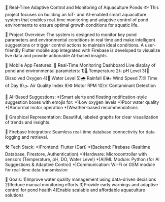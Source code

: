 🌊 Real-Time Adaptive Control and Monitoring of Aquaculture Ponds 🐟
 This project focuses on building an IoT- and AI-enabled smart aquaculture system that enables real-time monitoring and adaptive control of pond environments to ensure optimal growth conditions for aquatic life.

🚀 Project Overview:
The system is designed to monitor key pond parameters and environmental conditions in real time and make intelligent suggestions or trigger control actions to maintain ideal conditions. A user-friendly Flutter mobile app integrated with Firebase is developed to visualize live data and provide actionable AI-based insights.

📱 Mobile App Features:
🔹 Real-Time Monitoring Dashboard
Live display of pond and environmental parameters:
1)🌡️ Temperature
2)💧 pH Level
3)🫧 Dissolved Oxygen
4)📶 Water Level
5)🌧️ Rainfall
6)🌬️ Wind Speed
7)⏰ Time of Day
8)🌫️ Air Quality Index
9)⚙️ Motor RPM
10)☠️ Contaminant Detection

🔹 AI-Based Suggestions:
*)Smart alerts and floating notification-style suggestion boxes with emojis for:
*)Low oxygen levels
*)Poor water quality
*)Abnormal motor operation
*)Weather-based recommendations

🔹 Graphical Representation:
Beautiful, labeled graphs for clear visualization of trends and insights.

🔹 Firebase Integration:
Seamless real-time database connectivity for data logging and retrieval.

🛠️ Tech Stack:
*)Frontend: Flutter (Dart)
*)Backend: Firebase (Realtime Database, Firestore, Authentication)
*)Hardware: Microcontroller with sensors (Temperature, pH, DO, Water Level)
*)AI/ML Module: Python (for AI Suggestions & Adaptive Control)
*)Communication: Wi-Fi or GSM module for real-time data transmission

🌟 Goals:
1)Improve water quality management using data-driven decisions
2)Reduce manual monitoring efforts
3)Provide early warnings and adaptive control for pond health
4)Enable scalable and affordable aquaculture solutions
